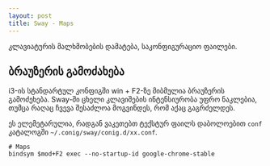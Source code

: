 ```yaml
---
layout: post
title: Sway - Maps
---
```


კლავიატურის მალხმობების დამატება, საკონფიგურაციო ფაილები.

## ბრაუზერის გამოძახება

i3-ის სტანდარტულ კონფიგში win + F2-ზე მიბმულია ბრაუზერის გამოძეხება. Sway-ში ცხელი კლავიშების ინტენსიურობა უფრო ნაკლებია, თუმცა რაღაც ჩვევა შესაძლოა მოგვინდეს, რომ აქაც გაგრძელდეს.

ეს ელემეტარულია, რადგან ვაკეთებთ ტექსტურ ფაილს დაბოლოებით `conf` კატალოგში `~/.conig/sway/conig.d/xx.conf`.

```
# Maps
bindsym $mod+F2 exec --no-startup-id google-chrome-stable
```
